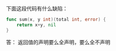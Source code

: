 下面这段代码有什么缺陷：

```go
func sum(x, y int)(total int, error) {
	return x+y, nil
}
```

答：
返回值的声明要么全声明，要么全不声明

